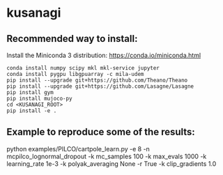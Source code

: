 # kusanagi

## Recommended way to install:

Install the Miniconda 3 distribution: https://conda.io/miniconda.html

    conda install numpy scipy mkl mkl-service jupyter
    conda install pygpu libgpuarray -c mila-udem
    pip install --upgrade git+https://github.com/Theano/Theano
    pip install --upgrade git+https://github.com/Lasagne/Lasagne
    pip install gym
    pip install mujoco-py
    cd <KUSANAGI_ROOT>
    pip install -e .



## Example to reproduce some of the results:

python examples/PILCO/cartpole_learn.py -e 8 -n mcpilco_lognormal_dropout -k mc_samples 100 -k max_evals 1000 -k learning_rate 1e-3 -k polyak_averaging None -r True -k clip_gradients 1.0
